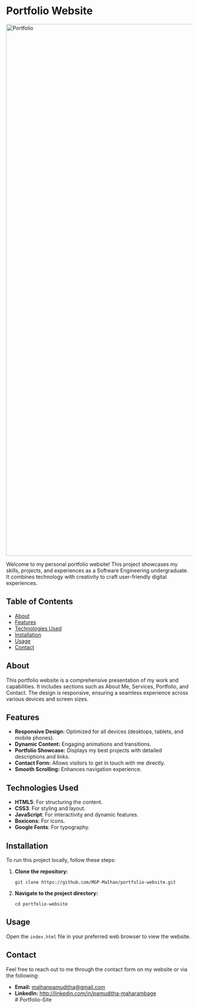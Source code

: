 <!DOCTYPE html>
<html lang="en">
<head>
    <meta charset="UTF-8">
    <meta name="viewport" content="width=device-width, initial-scale=1.0">
   
</head>
<body>

<h1>Portfolio Website</h1><img width="1440" alt="Portfolio" src="https://github.com/MGPMalhan/Portfolio-Web/assets/114260190/64cfd740-e4d7-4174-ac0c-9dcbad09e96d">


<p>Welcome to my personal portfolio website! This project showcases my skills, projects, and experiences as a Software Engineering undergraduate. It combines technology with creativity to craft user-friendly digital experiences.</p>

<h2>Table of Contents</h2>
<ul>
    <li><a href="#about">About</a></li>
    <li><a href="#features">Features</a></li>
    <li><a href="#technologies-used">Technologies Used</a></li>
    <li><a href="#installation">Installation</a></li>
    <li><a href="#usage">Usage</a></li>
    <li><a href="#contact">Contact</a></li>
</ul>

<h2 id="about">About</h2>
<p>This portfolio website is a comprehensive presentation of my work and capabilities. It includes sections such as About Me, Services, Portfolio, and Contact. The design is responsive, ensuring a seamless experience across various devices and screen sizes.</p>

<h2 id="features">Features</h2>
<ul>
    <li><strong>Responsive Design:</strong> Optimized for all devices (desktops, tablets, and mobile phones).</li>
    <li><strong>Dynamic Content:</strong> Engaging animations and transitions.</li>
    <li><strong>Portfolio Showcase:</strong> Displays my best projects with detailed descriptions and links.</li>
    <li><strong>Contact Form:</strong> Allows visitors to get in touch with me directly.</li>
    <li><strong>Smooth Scrolling:</strong> Enhances navigation experience.</li>
</ul>

<h2 id="technologies-used">Technologies Used</h2>
<ul>
    <li><strong>HTML5</strong>: For structuring the content.</li>
    <li><strong>CSS3</strong>: For styling and layout.</li>
    <li><strong>JavaScript</strong>: For interactivity and dynamic features.</li>
    <li><strong>Boxicons</strong>: For icons.</li>
    <li><strong>Google Fonts</strong>: For typography.</li>
</ul>

<h2 id="installation">Installation</h2>
<p>To run this project locally, follow these steps:</p>
<ol>
    <li><strong>Clone the repository:</strong></li>
    <pre><code>git clone https://github.com/MGP-Malhan/portfolio-website.git</code></pre>
    <li><strong>Navigate to the project directory:</strong></li>
    <pre><code>cd portfolio-website</code></pre>
</ol>

<h2 id="usage">Usage</h2>
<p>Open the <code>index.html</code> file in your preferred web browser to view the website.</p>


<h2 id="contact">Contact</h2>
<p>Feel free to reach out to me through the contact form on my website or via the following:</p>
<ul>
    <li><strong>Email:</strong> <a href="mailto:malhanpamuditha@gmail.com">malhanpamuditha@gmail.com</a></li>
    <li><strong>LinkedIn:</strong> <a href="https://www.linkedin.com/in/your-profile">http://linkedin.com/in/pamuditha-maharambage</a></li>
# Portfolio-Site

